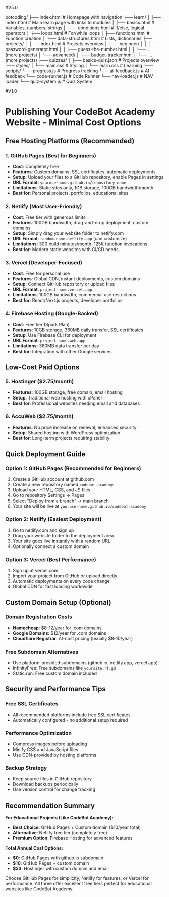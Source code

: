 #V5.0


botcoding/
├── index.html                # Homepage with navigation
├── learn/
│   ├── index.html            # Main learn page with links to modules
│   ├── basics.html           # Variables, numbers, strings
│   ├── conditions.html       # If/else, logical operators
│   ├── loops.html            # For/while loops
│   ├── functions.html        # Function creation
│   └── data-structures.html  # Lists, dictionaries
├── projects/
│   ├── index.html            # Projects overview
│   ├── beginner/
│   │   ├── password-generator.html
│   │   ├── guess-the-number.html
│   │   └── ... (more projects)
│   └── advanced/
│       ├── budget-tracker.html
│       └── ... (more projects)
├── quizzes/
│   ├── basics-quiz.json            # Projects overview
├── styles/
│   └── main.css              # Styling
│   └── learn.css             # Learning
└── scripts/
    └── progress.js           # Progress tracking
    └── ai-feedback.js        # AI feedback 
    └── code-runner.js        # Code Runner
    └── nav-loader.js         # NAV loader 
    └── quiz-system.js        # Quiz System

#V1.0
# Publishing Your CodeBot Academy Website - Minimal Cost Options

## Free Hosting Platforms (Recommended)

### 1. **GitHub Pages** (Best for Beginners)
- **Cost**: Completely free
- **Features**: Custom domains, SSL certificates, automatic deployments
- **Setup**: Upload your files to a GitHub repository, enable Pages in settings
- **URL Format**: `yourusername.github.io/repository-name`
- **Limitations**: Static sites only, 1GB storage, 100GB bandwidth/month
- **Best for**: Personal projects, portfolios, educational sites

### 2. **Netlify** (Most User-Friendly)
- **Cost**: Free tier with generous limits
- **Features**: 100GB bandwidth, drag-and-drop deployment, custom domains
- **Setup**: Simply drag your website folder to netlify.com
- **URL Format**: `random-name.netlify.app` (can customize)
- **Limitations**: 300 build minutes/month, 125K function invocations
- **Best for**: Modern static websites with CI/CD needs

### 3. **Vercel** (Developer-Focused)
- **Cost**: Free for personal use
- **Features**: Global CDN, instant deployments, custom domains
- **Setup**: Connect GitHub repository or upload files
- **URL Format**: `project-name.vercel.app`
- **Limitations**: 100GB bandwidth, commercial use restrictions
- **Best for**: React/Next.js projects, developer portfolios

### 4. **Firebase Hosting** (Google-Backed)
- **Cost**: Free tier (Spark Plan)
- **Features**: 10GB storage, 360MB daily transfer, SSL certificates
- **Setup**: Use Firebase CLI for deployment
- **URL Format**: `project-name.web.app`
- **Limitations**: 360MB data transfer per day
- **Best for**: Integration with other Google services

## Low-Cost Paid Options

### 5. **Hostinger** ($2.75/month)
- **Features**: 100GB storage, free domain, email hosting
- **Setup**: Traditional web hosting with cPanel
- **Best for**: Professional websites needing email and databases

### 6. **AccuWeb** ($2.75/month)
- **Features**: No price increase on renewal, enhanced security
- **Setup**: Shared hosting with WordPress optimization
- **Best for**: Long-term projects requiring stability

## Quick Deployment Guide

### Option 1: GitHub Pages (Recommended for Beginners)
1. Create a GitHub account at github.com
2. Create a new repository named `codebot-academy`
3. Upload your HTML, CSS, and JS files
4. Go to repository Settings → Pages
5. Select "Deploy from a branch" → main branch
6. Your site will be live at `yourusername.github.io/codebot-academy`

### Option 2: Netlify (Easiest Deployment)
1. Go to netlify.com and sign up
2. Drag your website folder to the deployment area
3. Your site goes live instantly with a random URL
4. Optionally connect a custom domain

### Option 3: Vercel (Best Performance)
1. Sign up at vercel.com
2. Import your project from GitHub or upload directly
3. Automatic deployments on every code change
4. Global CDN for fast loading worldwide

## Custom Domain Setup (Optional)

### Domain Registration Costs
- **Namecheap**: $8-12/year for .com domains
- **Google Domains**: $12/year for .com domains
- **Cloudflare Registrar**: At-cost pricing (usually $8-10/year)

### Free Subdomain Alternatives
- Use platform-provided subdomains (github.io, netlify.app, vercel.app)
- InfinityFree: Free subdomains like `yoursite.rf.gd`
- Static.run: Free custom domain included

## Security and Performance Tips

### Free SSL Certificates
- All recommended platforms include free SSL certificates
- Automatically configured - no additional setup required

### Performance Optimization
- Compress images before uploading
- Minify CSS and JavaScript files
- Use CDN-provided by hosting platforms

### Backup Strategy
- Keep source files in GitHub repository
- Download backups periodically
- Use version control for change tracking

## Recommendation Summary

**For Educational Projects (Like CodeBot Academy):**
- **Best Choice**: GitHub Pages + Custom domain ($10/year total)
- **Alternative**: Netlify free tier (completely free)
- **Premium Option**: Firebase Hosting for advanced features

**Total Annual Cost Options:**
- **$0**: GitHub Pages with github.io subdomain
- **$10**: GitHub Pages + custom domain
- **$33**: Hostinger with custom domain and email

Choose GitHub Pages for simplicity, Netlify for features, or Vercel for performance. All three offer excellent free tiers perfect for educational websites like CodeBot Academy.
